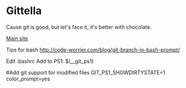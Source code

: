 Gittella
=============

Cause git is good, but let's face it, it's better with chocolate.

[Main site](http://www.gitella.com)

Tips for bash
http://code-worrier.com/blog/git-branch-in-bash-prompt/

Edit .bashrc
Add to PS1: 
$(__git_ps1)

#Add git support for modified files
GIT_PS1_SHOWDIRTYSTATE=1
color_prompt=yes
